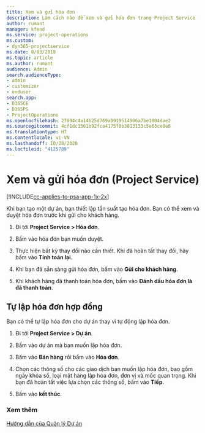 ```yaml
---
title: Xem và gửi hóa đơn
description: Làm cách nào để xem và gửi hóa đơn trong Project Service
author: rumant
manager: kfend
ms.service: project-operations
ms.custom:
- dyn365-projectservice
ms.date: 8/03/2018
ms.topic: article
ms.author: rumant
audience: Admin
search.audienceType:
- admin
- customizer
- enduser
search.app:
- D365CE
- D365PS
- ProjectOperations
ms.openlocfilehash: 27994c4a14b25d769a0919514906a7be1804dae2
ms.sourcegitcommit: 4cf1dc1561b92fca4175f0b3813133c5e63ce8e6
ms.translationtype: HT
ms.contentlocale: vi-VN
ms.lasthandoff: 10/28/2020
ms.locfileid: "4125789"
---
```

# <a name="view-and-send-invoices-project-service"></a>Xem và gửi hóa đơn (Project Service)

[!INCLUDE[cc-applies-to-psa-app-1x-2x](../includes/cc-applies-to-psa-app-1x-2x.md)]

Khi bạn tạo một dự án, bạn thiết lập tần suất tạo hóa đơn. Bạn có thể xem và duyệt hóa đơn trước khi gửi cho khách hàng.  
  
1.  Đi tới **Project Service > Hóa đơn**.  
  
2.  Bấm vào hóa đơn bạn muốn duyệt.  
  
3.  Thực hiện bất kỳ thay đổi nào cần thiết. Khi đã hoàn tất thay đổi, hãy bấm vào **Tính toán lại**.  
  
4.  Khi bạn đã sẵn sàng gửi hóa đơn, bấm vào **Gửi cho khách hàng**.  
  
5.  Khi khách hàng đã thanh toán hóa đơn, bấm vào **Đánh dấu hóa đơn là đã thanh toán**.  
  
## <a name="manually-invoice-a-contract"></a>Tự lập hóa đơn hợp đồng  
 Bạn có thể tự lập hóa đơn cho dự án thay vì tự động lập hóa đơn.  
  
1.  Đi tới **Project Service > Dự án**.  
  
2.  Bấm vào dự án mà bạn muốn lập hóa đơn.  
  
3.  Bấm vào **Bán hàng** rồi bấm vào **Hóa đơn**.  
  
4.  Chọn các thông số cho các giao dịch bạn muốn lập hóa đơn, bao gồm ngày khóa sổ, loại mặt hàng lập hóa đơn, đơn vị và mốc quan trọng. Khi bạn đã hoàn tất việc lựa chọn các thông số, bấm vào **Tiếp**.  
  
5.  Bấm vào **kết thúc**.  
  
### <a name="see-also"></a>Xem thêm  
 [Hướng dẫn của Quản lý Dự án](../psa/project-manager-guide.md)
